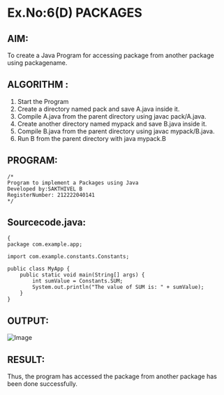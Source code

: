 # Ex.No:6(D) PACKAGES
## AIM:
  To create a Java Program for accessing package from another package using packagename.
 
## ALGORITHM :
1.	Start the Program
2.	Create a directory named pack and save A.java inside it.
2.	Compile A.java from the parent directory using javac pack/A.java.
3.	Create another directory named mypack and save B.java inside it.
4.	Compile B.java from the parent directory using javac mypack/B.java.
5.	Run B from the parent directory with java mypack.B


## PROGRAM:
 ```
/*
Program to implement a Packages using Java
Developed by:SAKTHIVEL B
RegisterNumber: 212222040141
*/
```

## Sourcecode.java:
```
{
package com.example.app;

import com.example.constants.Constants;

public class MyApp {
    public static void main(String[] args) {
        int sumValue = Constants.SUM;
        System.out.println("The value of SUM is: " + sumValue);
    }
}
```
## OUTPUT:

![Image](https://github.com/user-attachments/assets/c967fc40-581f-47ef-b84b-c814b9fb6871)

## RESULT:
Thus, the program has accessed the package from another package has been done successfully.

